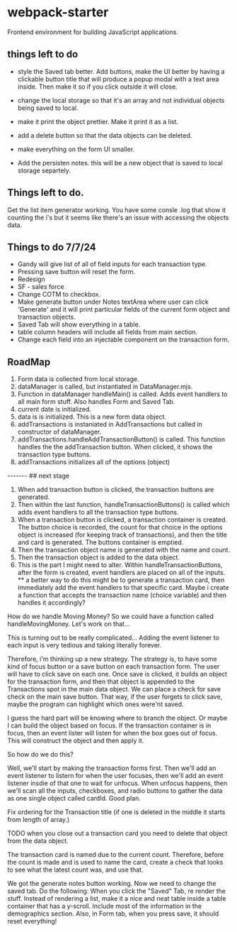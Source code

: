 # webpack-starter

Frontend environment for building JavaScript applications.

## things left to do

- style the Saved tab better. Add buttons, make the UI better by having a clickable button title that will produce a popup modal with a text area inside. Then make it so if you click outside it will close.

- change the local storage so that it's an array and not individual objects being saved to local.

- make it print the object prettier. Make it print it as a list.

- add a delete button so that the data objects can be deleted.

- make everything on the form UI smaller.

- Add the persisten notes. this will be a new object that is saved to local storage separtely.

## Things left to do.

Get the list item generator working.
You have some consle .log that show it counting the i's but it seems like there's an issue with accessing the objects data.

## Things to do 7/7/24

- Gandy will give list of all of field inputs for each transaction type.
- Pressing save button will reset the form.
- Redesign
- SF - sales force
- Change COTM to checkbox.
- Make generate button under Notes textArea where user can click 'Generate' and it will print particular fields of the current form object and transaction objects.
- Saved Tab will show everything in a table.
- table column headers will include all fields from main section.
- Change each field into an injectable component on the transaction form.

## RoadMap

1. Form data is collected from local storage.
2. dataManager is called, but instantiated in DataManager.mjs.
3. Function in dataManager handleMain() is called. Adds event handlers to all main form stuff. Also handles Form and Saved Tab.
4. current date is initialized.
5. data is is initialized. This is a new form data object.
6. addTransactions is instaniated in AddTransactions but called in constructor of dataManager.
7. addTransactions.handleAddTransactionButton() is called. This function handles the the addTransaction button. When clicked, it shows the transaction type buttons.
8. addTransactions initializes all of the options (object)

------- ## next stage

1. When add transaction button is clicked, the transaction buttons are generated.
2. Then within the last function, handleTransactionButtons() is called which adds event handlers to all the transaction type buttons.
3. When a transaction button is clicked, a transaction container is created. The button choice is recorded, the count for that choice in the options object is increased (for keeping track of transactions), and then the title and card is generated. The buttons container is emptied.
4. Then the transaction object name is generated with the name and count.
5. Then the transaction object is added to the data object.
6. This is the part I might need to alter. Within handleTransactionButtons, after the form is created, event handlers are placed on all of the inputs.
   \*\* a better way to do this might be to generate a transaction card, then immediately add the event handlers to that specific card. Maybe i create a function that accepts the transaction name (choice variable) and then handles it accordingly?

How do we handle Moving Money?
So we could have a function called handleMovingMoney. Let's work on that...

This is turning out to be really complicated... Adding the event listener to each input is very tedious and taking literally forever.

Therefore, i'm thinking up a new strategy. The strategy is, to have some kind of focus button or a save button on each transaction form. The user will have to click save on each one. Once save is clicked, it builds an object for the transaction form, and then that object is appended to the Transactions spot in the main data object.
We can place a check for save check on the main save button. That way, if the user forgets to click save, maybe the program can highlight which ones were'nt saved.

I guess the hard part will be knowing where to branch the object.
Or maybe I can build the object based on focus. If the transaction container is in focus, then an event lister will listen for when the box goes out of focus. This will construct the object and then apply it.

So how do we do this?

Well, we'll start by making the transaction forms first. Then we'll add an event listener to listern for when the user focuses, then we'll add an event listener insdie of that one to wait for unfocus. When unfocus happens, then we'll scan all the inputs, checkboxes, and radio buttons to gather the data as one single object called cardId. Good plan.

Fix ordering for the Transaction title (if one is deleted in the middle it starts from length of array.)

TODO when you close out a transaction card you need to delete that object from the data object.

The transaction card is named due to the current count. Therefore, before the count is made and is used to name the card, create a check that looks to see what the latest count was, and use that.

We got the generate notes button working. Now we need to change the saved tab.
Do the following:
When you click the "Saved" Tab, re render the stuff.
Instead of rendering a list, make it a nice and neat table inside a table container that has a y-scroll. Include most of the information in the demographics section. Also, in Form tab, when you press save, it should reset everything!
